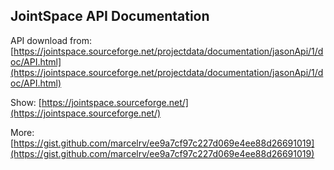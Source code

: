 ## JointSpace API Documentation

API download from: [https://jointspace.sourceforge.net/projectdata/documentation/jasonApi/1/doc/API.html](https://jointspace.sourceforge.net/projectdata/documentation/jasonApi/1/doc/API.html)

Show: [https://jointspace.sourceforge.net/](https://jointspace.sourceforge.net/)


More: [https://gist.github.com/marcelrv/ee9a7cf97c227d069e4ee88d26691019](https://gist.github.com/marcelrv/ee9a7cf97c227d069e4ee88d26691019)